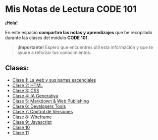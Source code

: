 # Mis Notas de Lectura CODE 101

**¡Hola!**

En este espacio **compartiré las notas y aprendizajes** que he recopilado durante las clases del módulo **CODE 101**.

> **¡Importante!**
Espero que encuentres útil esta información y que te ayude a reforzar tus conocimientos.

## Clases:
- [Clase 1: La web y sus partes escenciales](read01.md)
- [Clase 2: HTML](read02.md)
- [Clase 3: CSS](read03.md)
- [Clase 4: IA Generativa](read04.md)
- [Clase 5: Markdown & Web Publishing](read05.md)
- [Clase 6: Developers Tools](read06.md)
- [Clase 7: Control de Versiones](read07.md)
- [Clase 8: Wireframe](read08.md)
- [Clase 9: Javascript](read09.md)
- [Clase 10](read10.md)
- [Clase 11](read11.md)